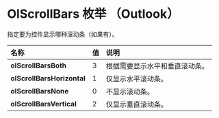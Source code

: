 
# OlScrollBars 枚举 （Outlook）

指定要为控件显示哪种滚动条（如果有）。



|**名称**|**值**|**说明**|
|:-----|:-----|:-----|
|**olScrollBarsBoth**|3|根据需要显示水平和垂直滚动条。|
|**olScrollBarsHorizontal**|1|仅显示水平滚动条。|
|**olScrollBarsNone**|0|不显示滚动条。|
|**olScrollBarsVertical**|2|仅显示垂直滚动条。|
